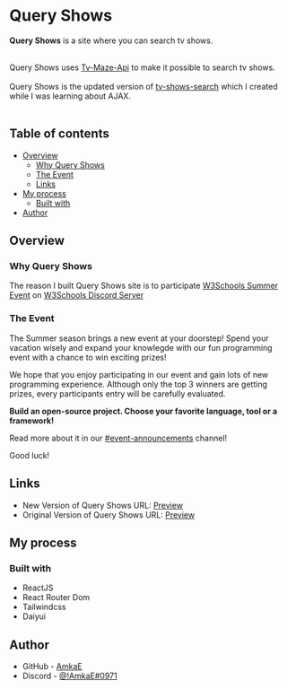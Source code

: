 # Query Shows 
**Query Shows** is a site where you can search tv shows.<br>
<br>

Query Shows uses [Tv-Maze-Api](https://www.tvmaze.com/api) to make it possible to search tv shows. <br><br>
Query Shows is the updated version of [tv-shows-search](https://v1-tv-shows-search.netlify.app/) which I created while I was learning about AJAX.<br><br>

## Table of contents
- [Overview](#overview)
  - [Why Query Shows](#why-query-shows)
  - [The Event](#the-event)
  - [Links](#links)
- [My process](#my-process)
  - [Built with](#built-with)
- [Author](#author)

## Overview

### Why Query Shows
The reason I built Query Shows site is to participate [W3Schools Summer Event](https://discord.gg/ezwp9wh8?event=992334751157456946) on [W3Schools Discord Server](https://discord.gg/dGagDWQD)

### The Event
The Summer season brings a new event at your doorstep! Spend your vacation wisely and expand your knowlegde with our fun programming event with a chance to win exciting prizes!<br>

We hope that you enjoy participating in our event and gain lots of new programming experience. Although only the top 3 winners are getting prizes, every participants entry will be carefully evaluated.<br>

**Build an open-source project. Choose your favorite language, tool or a framework!**<br>

Read more about it in our [#event-announcements](https://discord.gg/7pqWCfhS) channel!<br>

Good luck!<br>

## Links

- New Version of Query Shows URL: [Preview](https://www.queryshows.com/)
- Original Version of Query Shows URL: [Preview](https://v1-tv-shows-search.netlify.app/)

## My process

### Built with

- ReactJS
- React Router Dom
- Tailwindcss
- Daiyui


## Author

- GitHub - [AmkaE](https://github.com/AmkaE)
- Discord - [@!AmkaE#0971](https://discord.com/users/!AmkaE#0971)
